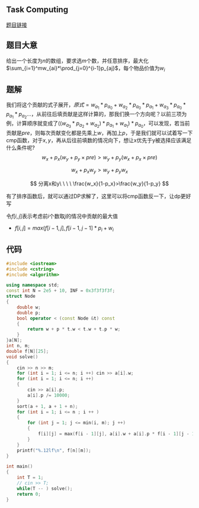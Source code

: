 ## Task Computing

<a href="https://ac.nowcoder.com/acm/contest/33189/A">题目链接</a>

## 题目大意

给出一个长度为$n$的数组，要求选$m$个数，并任意排序，最大化$\sum_{i=1}^mw_{ai}*\prod_{j=0}^{i-1}p_{aj}$，每个物品价值为$w_i$

## 题解

我们将这个贡献的式子展开，$原式=w_{a_1}*p_{a_0}+w_{a_2}*p_{a_0}*p_{a_1}+w_{a_3}*p_{a_0}*p_{a_1}*p_{a_2}...$，从前往后填贡献是这样计算的，那我们换一个方向呢？以前三项为例，计算顺序就变成了$((w_{a_3}*p_{a_2}+w_{a_2})*p_{a_1}+w_{a_1})*p_{a_0}$，可以发现，若当前贡献是$pre$，则每次贡献变化都是先乘上$w$，再加上$p$，于是我们就可以试着写一下cmp函数，对于$x,y$，再从后往前填数的情况向下，想让x优先于y被选择应该满足什么条件呢?
$$
w_x+p_x(w_y+p_y\times pre)>w_y+p_y(w_x+p_x\times pre)
$$

$$
w_x+p_xw_y>w_y+p_yw_x
$$

$$
分离x和y\ \ \ \ \frac{w_x}{1-p_x}>\frac{w_y}{1-p_y}
$$

有了排序函数后，就可以通过DP求解了，这里可以将cmp函数反一下，让dp更好写

令$f[i,j]$表示考虑前$i$个数取$j$的情况中贡献的最大值

+ $f[i,j]=max(f[i-1,j],f[i-1,j-1]*p_i+w_i$

## 代码

```c++
#include <iostream>
#include <cstring>
#include <algorithm>

using namespace std;
const int N = 2e5 + 10, INF = 0x3f3f3f3f;
struct Node
{
    double w;
    double p;
    bool operator < (const Node &t) const
    {
        return w + p * t.w < t.w + t.p * w;
    }
}a[N];
int n, m;
double f[N][25];
void solve() 
{
    cin >> n >> m;
    for (int i = 1; i <= n; i ++) cin >> a[i].w;
    for (int i = 1; i <= n; i ++) 
    {
        cin >> a[i].p;
        a[i].p /= 10000;
    }        
    sort(a + 1, a + 1 + n);
    for (int i = 1; i <= n ; i ++ ) 
    {
        for (int j = 1; j <= min(i, m); j ++) 
        {
            f[i][j] = max(f[i - 1][j], a[i].w + a[i].p * f[i - 1][j - 1]);
        }
    }
    printf("%.12lf\n", f[n][m]);
}

int main()
{
    int T = 1;
    // cin >> T;
    while(T -- ) solve();
    return 0;
}
```